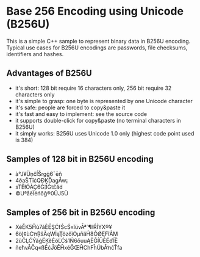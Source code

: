 Base 256 Encoding using Unicode (B256U)
=======================================

This is a simple C++ sample to represent binary data in B256U encoding. Typical use cases for B256U encodings are passwords, file checksums, identifiers and hashes.

Advantages of B256U
-------------------
* it's short: 128 bit require 16 characters only, 256 bit require 32 characters only
* it's simple to grasp: one byte is represented by one Unicode character
* it's safe: people are forced to copy&paste it 
* it's fast and easy to implement: see the source code
* it supports double-click for copy&paste (no terminal characters in B256U) 
* it simply works: B256U uses Unicode 1.0 only (highest code point used is 384)

Samples of 128 bit in B256U encoding
------------------------------------
* à°J¥ÜņĉĺŠrgġ6¯ēñ
* 4ðaŜTīċQÐĶĎagÅw¡
* sTÊłÓÀÇ6Ĝ¦ĪĜt£ăd
* ©UªåĕÏëńōĝ®0ÛJ5Ü

Samples of 256 bit in B256U encoding
------------------------------------
* XéĚK5Ĥù7ăÈËŞĆfŚcŚ«ĭüvĀª´¶ŀŔİYX®¥
* 6öĮ¢ùCŉŖŝĂęWİąŢözôìOµñäĤ8ÕØĘFĩÂM
* 2ũĈĻĆÝăġËĶĕÉöĽĆŝ1Ń6őuuĄËĜĺŪĖÉďĺË
* ñeħvĀČq«ßÉćĴöĒĤxéĜŒĤChFĥÚbĀŉĉŤfa
